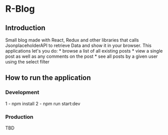 # R-Blog
## Introduction
Small blog made with React, Redux and other libraries that calls JsonplaceholderAPI to retrieve
Data and show it in your browser.
This applications let's you do:
    * browse a list of all existing posts
    * view a single post as well as any comments on the post
    * see all posts by a given user using the select filter

## How to run the application

### Development

1 - npm install
2 - npm run start:dev

### Production

TBD